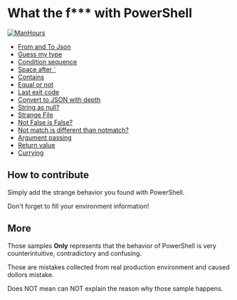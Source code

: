 # What the f*** with PowerShell

[![ManHours](https://manhours.aiursoft.cn/r/gitlab.aiursoft.com/anduin/wtfpowershell.svg)](https://gitlab.aiursoft.com/anduin/wtfpowershell/-/commits/master?ref_type=heads)

* [From and To Json](From-And-To-Json.md)
* [Guess my type](Gusss-my-type.md)
* [Condition sequence](Condition-Sequence.md)
* [Space after `](Space.md)
* [Contains](Contains.md)
* [Equal or not](Equal-Or-Not.md)
* [Last exit code](LastExitCode.md)
* [Convert to JSON with depth](Convert-To-Json-With-Depth.md)
* [String as null?](StringAsNull.md)
* [Strange File](File-Content.md)
* [Not False is False?](Not-false.md)
* [Not match is different than notmatch?](Not-match.md)
* [Argument passing](Argument-Passing.md)
* [Return value](Return-Value.md)
* [Currying](Currying.md)

## How to contribute

Simply add the strange behavior you found with PowerShell.

Don't forget to fill your environment information!

## More

Those samples **Only** represents that the behavior of PowerShell is very counterintuitive, contradictory and confusing.

Those are mistakes collected from real production environment and caused dollors mistake.

Does NOT mean can NOT explain the reason why those sample happens.

